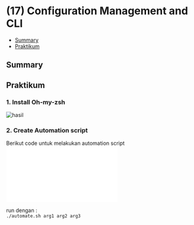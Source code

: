 # (17) Configuration Management and CLI

- [Summary](#Summary)
- [Praktikum](#Praktikum)

## Summary

## Praktikum
### 1. Install Oh-my-zsh
![hasil](./screenshots/zsh.jpg)  

### 2. Create Automation script
Berikut code untuk melakukan automation script  
![code](./praktikum/automate.sh)

run dengan :  
```./automate.sh arg1 arg2 arg3```

